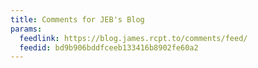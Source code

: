 ```yaml
---
title: Comments for JEB's Blog
params:
  feedlink: https://blog.james.rcpt.to/comments/feed/
  feedid: bd9b906bddfceeb133416b8902fe60a2
---
```

